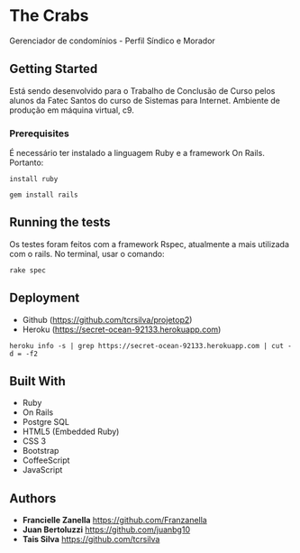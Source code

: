 # The Crabs

Gerenciador de condomínios - Perfil Síndico e Morador

## Getting Started
Está sendo desenvolvido para o Trabalho de Conclusão de Curso pelos alunos da Fatec Santos do curso de Sistemas para Internet.
Ambiente de produção em máquina virtual, c9.

### Prerequisites
É necessário ter instalado a linguagem Ruby e a framework On Rails. Portanto:

```
install ruby
```

```
gem install rails
```

## Running the tests
Os testes foram feitos com a framework Rspec, atualmente a mais utilizada com o rails. No terminal, usar o comando: 

```
rake spec
```

## Deployment

* Github (https://github.com/tcrsilva/projetop2)
* Heroku (https://secret-ocean-92133.herokuapp.com)

```
heroku info -s | grep https://secret-ocean-92133.herokuapp.com | cut -d = -f2
```

## Built With

- Ruby
- On Rails
- Postgre SQL
- HTML5 (Embedded Ruby)
- CSS 3
- Bootstrap
- CoffeeScript
- JavaScript

## Authors
* **Francielle Zanella**
https://github.com/Franzanella
* **Juan Bertoluzzi**
https://github.com/juanbg10
* **Tais Silva**
https://github.com/tcrsilva

